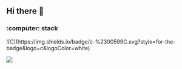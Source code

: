 ## Hi there 👋

<h3 algin = "center">:computer: stack</h5>
![C](https://img.shields.io/badge/c-%2300599C.svg?style=for-the-badge&logo=c&logoColor=white)

<div ><p> 
  <img src="https://github-readme-stats.vercel.app/api?username=munjji&theme=graywhite&show_icons=true"/></a>
</p></div>


